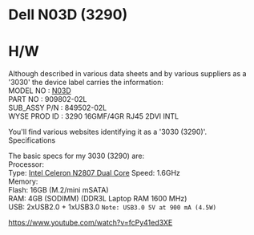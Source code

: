 # Dell N03D (3290)

# H/W

Although described in various data sheets and by various suppliers as a '3030' the device label carries the information:</br>
MODEL NO	:	[N03D](https://www.dell.com/support/home/en-in/product-support/servicetag/0-NngwTzIxZVBRMjdtNVNUTEtobnhhUT090/docs)</br>
PART NO	:	909802-02L</br>
SUB_ASSY P/N	:	849502-02L</br>
WYSE PROD ID	:	3290 16GMF/4GR RJ45 2DVI INTL</br>

You'll find various websites identifying it as a '3030 (3290)'.</br>
Specifications</br>

The basic specs for my 3030 (3290) are:</br>
Processor:</br>
  Type: [Intel Celeron N2807 Dual Core](https://www.intel.com/content/www/us/en/products/sku/81072/intel-celeron-processor-n2807-1m-cache-up-to-2-16-ghz/specifications.html)
  Speed: 1.6GHz</br>
Memory:</br>
  Flash: 16GB (M.2/mini mSATA)</br>
  RAM: 4GB (SODIMM) (DDR3L Laptop RAM 1600 MHz)</br>
  USB: 2xUSB2.0 + 1xUSB3.0 `Note: USB3.0 5V at 900 mA (4.5W)`</br>


https://www.youtube.com/watch?v=fcPy41ed3XE
